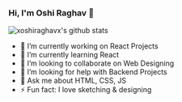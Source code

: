 ### Hi, I'm Oshi Raghav 👋


![xoshiraghavx's github stats](https://github-readme-stats.vercel.app/api?username=xoshiraghavx)



- 🔭 I’m currently working on React Projects
- 🌱 I’m currently learning React
- 👯 I’m looking to collaborate on Web Designing
- 🤔 I’m looking for help with Backend Projects
- 💬 Ask me about HTML, CSS, JS
- ⚡ Fun fact: I love sketching & designing  
